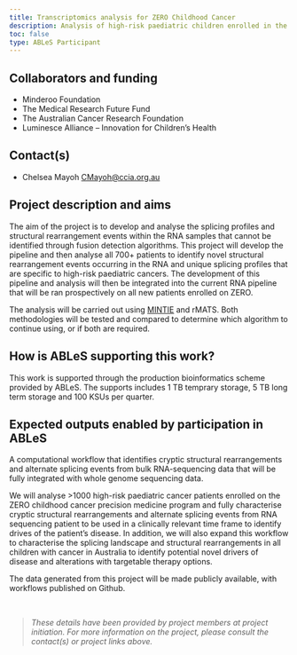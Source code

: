 ```yaml
---
title: Transcriptomics analysis for ZERO Childhood Cancer
description: Analysis of high-risk paediatric children enrolled in the Zero Childhood Cancer initiative.
toc: false
type: ABLeS Participant
---
```


## Collaborators and funding

- Minderoo Foundation
- The Medical Research Future Fund
- The Australian Cancer Research Foundation
- Luminesce Alliance – Innovation for Children’s Health

## Contact(s)

- Chelsea Mayoh <CMayoh@ccia.org.au>


## Project description and aims

The aim of the project is to develop and analyse the splicing profiles and structural rearrangement events within the RNA samples that cannot be identified through fusion detection algorithms. This project will develop the pipeline and then analyse all 700+ patients to identify novel structural rearrangement events occurring in the RNA and unique splicing profiles that are specific to high-risk paediatric cancers. The development of this pipeline and analysis will then be integrated into the current RNA pipeline that will be ran prospectively on all new patients enrolled on ZERO.

The analysis will be carried out using [MINTIE](https://github.com/Oshlack/MINTIE) and rMATS. Both methodologies will be tested and compared to determine which algorithm to continue using, or if both are required.


## How is ABLeS supporting this work?

This work is supported through the production bioinformatics scheme provided by ABLeS. The supports includes 1 TB temprary storage, 5 TB long term storage and 100 KSUs per quarter.

## Expected outputs enabled by participation in ABLeS

A computational workflow that identifies cryptic structural rearrangements and alternate splicing events from bulk RNA-sequencing data that will be fully integrated with whole genome sequencing data.

We will analyse >1000 high-risk paediatric cancer patients enrolled on the ZERO childhood cancer precision medicine program and fully characterise cryptic structural rearrangements and alternate splicing events from RNA sequencing patient to be used in a clinically relevant time frame to identify drives of the patient’s disease. In addition, we will also expand this workflow to characterise the splicing landscape and structural rearrangements in all children with cancer in Australia to identify potential novel drivers of disease and alterations with targetable therapy options.

The data generated from this project will be made publicly available, with workflows published on Github.

<br/>

> *These details have been provided by project members at project initiation. For more information on the project, please consult the contact(s) or project links above.*
